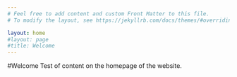 ```yaml
---
# Feel free to add content and custom Front Matter to this file.
# To modify the layout, see https://jekyllrb.com/docs/themes/#overriding-theme-defaults

layout: home
#layout: page
#title: Welcome
---
```

#Welcome
Test of content on the homepage of the website.

